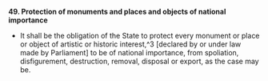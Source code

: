 **49. Protection of monuments and places and objects of national importance**
- It shall be the obligation of the State to protect every monument or place or object of artistic or historic interest,^3 [declared by or under law made by Parliament] to be of national importance, from spoliation, disfigurement, destruction, removal, disposal or export, as the case may be.